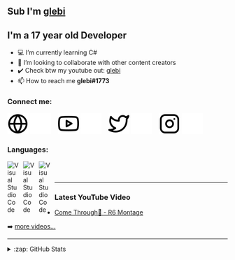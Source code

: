 ## Sub I'm [glebi][youtube]


## I'm a 17 year old Developer

- 💻 I’m currently learning C#
- 💬 I’m looking to collaborate with other content creators
- ✔️ Check btw my youtube out: [glebi](https://www.youtube.com/channel/UCGRa1XWKhKhBtxx_64n0Y8A)
- 📫 How to reach me **glebi#1773**

### Connect me:

[![website](https://raw.githubusercontent.com/codeSTACKr/codeSTACKr/016bde85057b7bf6e3f0930f73542eccee96de26/img/globe-light.svg)](#gh-light-mode-only)
[![website](https://raw.githubusercontent.com/codeSTACKr/codeSTACKr/016bde85057b7bf6e3f0930f73542eccee96de26/img/globe-dark.svg)](#gh-dark-mode-only)
&nbsp;&nbsp;
[![website](https://raw.githubusercontent.com/codeSTACKr/codeSTACKr/016bde85057b7bf6e3f0930f73542eccee96de26/img/youtube-light.svg)](https://youtube.com/channel/UCGRa1XWKhKhBtxx_64n0Y8A#gh-light-mode-only)
[![website](https://raw.githubusercontent.com/codeSTACKr/codeSTACKr/016bde85057b7bf6e3f0930f73542eccee96de26/img/youtube-dark.svg)](https://youtube.com/channel/UCGRa1XWKhKhBtxx_64n0Y8A#gh-dark-mode-only)
&nbsp;&nbsp;
[![website](https://raw.githubusercontent.com/codeSTACKr/codeSTACKr/016bde85057b7bf6e3f0930f73542eccee96de26/img/twitter-light.svg)](https://twitter.com/glebir6#gh-light-mode-only)
[![website](https://raw.githubusercontent.com/codeSTACKr/codeSTACKr/016bde85057b7bf6e3f0930f73542eccee96de26/img/twitter-dark.svg)](https://twitter.com/glebir6#gh-dark-mode-only)
&nbsp;&nbsp;
[![website](https://raw.githubusercontent.com/codeSTACKr/codeSTACKr/016bde85057b7bf6e3f0930f73542eccee96de26/img/instagram-light.svg)](https://www.instagram.com/glebi.b#gh-light-mode-only)
[![website](https://raw.githubusercontent.com/codeSTACKr/codeSTACKr/016bde85057b7bf6e3f0930f73542eccee96de26/img/instagram-dark.svg)](https://www.instagram.com/glebi.b#gh-dark-mode-only)

### Languages:

<img align="left" alt="Visual Studio Code" width="26px" src="https://cdn.jsdelivr.net/gh/devicons/devicon/icons/python/python-original.svg" style="padding-right:10px;" />
<img align="left" alt="Visual Studio Code" width="26px" src="https://cdn.jsdelivr.net/gh/devicons/devicon/icons/csharp/csharp-original.svg" style="padding-right:10px;" />
<img align="left" alt="Visual Studio Code" width="26px" src="https://cdn.jsdelivr.net/gh/devicons/devicon/icons/c/c-original.svg" style="padding-right:10px;" />
<br />
<br />

---

### Latest YouTube Video

<!-- YOUTUBE:START -->
- [Come Through🚀 - R6 Montage](https://youtu.be/gR1_DfFUgzg)
<!-- YOUTUBE:END -->

➡️ [more videos...](https://www.youtube.com/channel/UCGRa1XWKhKhBtxx_64n0Y8A/videos)

---

<details>
  <summary>:zap: GitHub Stats</summary>

  <img align="left" alt="glebi-r6's GitHub Stats" src="https://github-readme-stats.vercel.app/api?username=glebi-r6&show_icons=true&hide_border=false&title_color=ff652f&icon_color=FFE400&bg_color=09131B&text_color=ffffff&border_color=0c1a25" />

</details>

[youtube]: https://www.youtube.com/channel/UCGRa1XWKhKhBtxx_64n0Y8A/featured
